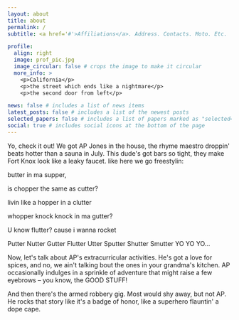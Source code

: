 ```yaml
---
layout: about
title: about
permalink: /
subtitle: <a href='#'>Affiliations</a>. Address. Contacts. Moto. Etc.

profile:
  align: right
  image: prof_pic.jpg
  image_circular: false # crops the image to make it circular
  more_info: >
    <p>California</p>
    <p>the street which ends like a nightmare</p>
    <p>the second door from left</p>

news: false # includes a list of news items
latest_posts: false # includes a list of the newest posts
selected_papers: false # includes a list of papers marked as "selected={true}"
social: true # includes social icons at the bottom of the page
---
```


Yo, check it out! We got AP Jones in the house, the rhyme maestro droppin' beats hotter than a sauna in July. This dude's got bars so tight, they make Fort Knox look like a leaky faucet. like here we go freestylin:


butter in ma supper,

is chopper the same as cutter?

livin like a hopper in a clutter

whopper knock knock in ma gutter?

U know flutter? cause i wanna rocket

Putter Nutter Gutter Flutter Utter Sputter Shutter Smutter YO YO YO...


Now, let's talk about AP's extracurricular activities. He's got a love for spices, and no, we ain't talking bout the ones in your grandma's kitchen. AP occasionally indulges in a sprinkle of adventure that might raise a few eyebrows – you know, the GOOD STUFF!

And then there's the armed robbery gig. Most would shy away, but not AP. He rocks that story like it's a badge of honor, like a superhero flauntin' a dope cape. 



